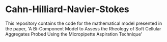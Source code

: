 # Cahn-Hilliard-Navier-Stokes
This repository contains the code for the mathematical model presented in the paper, 'A Bi-Component Model to Assess the Rheology of Soft Cellular Aggregates Probed Using the Micropipette Aspiration Technique'
